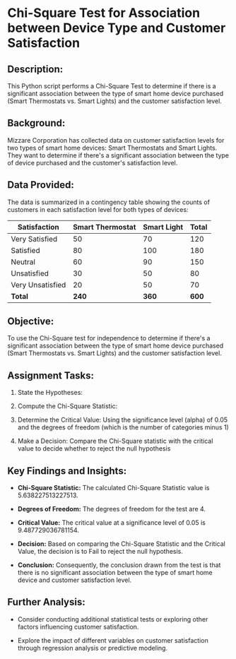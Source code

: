# Chi-Square Test for Association between Device Type and Customer Satisfaction
## Description:

This Python script performs a Chi-Square Test to determine if there is a significant association between the type of smart home device purchased (Smart Thermostats vs. Smart Lights) and the customer satisfaction level.

## Background:

Mizzare Corporation has collected data on customer satisfaction levels for two types of smart home devices: Smart Thermostats and Smart Lights. They want to determine if there's a significant association between the type of device purchased and the customer's satisfaction level.

## Data Provided:
The data is summarized in a contingency table showing the counts of customers in each satisfaction level for both types of devices:

| Satisfaction      | Smart Thermostat | Smart Light | Total |
|-------------------|------------------|-------------|-------|
| Very Satisfied    | 50               | 70          | 120   |
| Satisfied         | 80               | 100         | 180   |
| Neutral           | 60               | 90          | 150   |
| Unsatisfied       | 30               | 50          | 80    |
| Very Unsatisfied  | 20               | 50          | 70    |
| **Total**         | **240**          | **360**     | **600** |

## Objective:

To use the Chi-Square test for independence to determine if there's a significant association between the type of smart home device purchased (Smart Thermostats vs. Smart Lights) and the customer satisfaction level.

## Assignment Tasks:

1. State the Hypotheses:
   
2. Compute the Chi-Square Statistic:
   
3. Determine the Critical Value:
Using the significance level (alpha) of 0.05 and the degrees of freedom (which is the number of categories minus 1)

4. Make a Decision:
Compare the Chi-Square statistic with the critical value to decide whether to reject the null hypothesis

## Key Findings and Insights:

- **Chi-Square Statistic:** The calculated Chi-Square Statistic value is 5.638227513227513.
  
- **Degrees of Freedom:** The degrees of freedom for the test are 4.
  
- **Critical Value:** The critical value at a significance level of 0.05 is 9.487729036781154.
  
- **Decision:** Based on comparing the Chi-Square Statistic and the Critical Value, the decision is to Fail to reject the null hypothesis.
  
- **Conclusion:** Consequently, the conclusion drawn from the test is that there is no significant association between the type of smart home device and customer satisfaction level.

## Further Analysis:

- Consider conducting additional statistical tests or exploring other factors influencing customer satisfaction.
  
- Explore the impact of different variables on customer satisfaction through regression analysis or predictive modeling.
